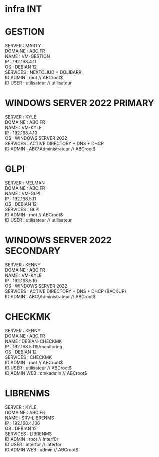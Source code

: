 # infra INT

<h1> GESTION </h1>
<p>
  SERVER : MARTY <br>
  DOMAINE : ABC.FR <br>
  NAME : VM-GESTION <br>
  IP : 192.168.4.11 <br>
  OS : DEBIAN 12 <br>
  SERVICES : NEXTCLIUD + DOLIBARR <br>
  ID ADMIN : root // ABCroot$ <br>
  ID USER : utilisateur // utilisateur <br>
</p>

<h1> WINDOWS SERVER  2022 PRIMARY </h1>
<p>
  SERVER : KYLE <br>
  DOMAINE : ABC.FR <br>
  NAME : VM-KYLE <br>
  IP : 192.168.4.10 <br>
  OS : WINDOWS SERVER 2022 <br>
  SERVICES : ACTIVE DIRECTORY + DNS + DHCP <br>
  ID ADMIN : ABC\Administrateur // ABCroot$ <br>
</p>

<h1> GLPI </h1>
<p>
  SERVER : MELMAN <br>
  DOMAINE : ABC.FR <br>
  NAME : VM-GLPI <br>
  IP : 192.168.5.11 <br>
  OS : DEBIAN 12 <br>
  SERVICES : GLPI <br>
  ID ADMIN : root // ABCroot$ <br>
  ID USER : utilisateur // utilisateur <br>
</p>

<h1> WINDOWS SERVER  2022 SECONDARY </h1>
<p>
  SERVER : KENNY <br>
  DOMAINE : ABC.FR <br>
  NAME : VM-KYLE <br>
  IP : 192.168.5.10 <br>
  OS : WINDOWS SERVER 2022 <br>
  SERVICES : ACTIVE DIRECTORY + DNS + DHCP (BACKUP) <br>
  ID ADMIN : ABC\Administrateur // ABCroot$ <br>
</p>

<h1> CHECKMK </h1>
<p>
  SERVER : KENNY <br>
  DOMAINE : ABC.FR <br>
  NAME : DEBIAN-CHECKMK <br>
  IP : 192.168.5.115/monitoring <br>
  OS : DEBIAN 12 <br>
  SERVICES : CHECKMK <br>
  ID ADMIN : root // ABCroot$ <br>
  ID USER : utilisateur // ABCroot$ <br>
  ID ADMIN WEB : cmkadmin // ABCroot$ <br>
</p>

<h1> LIBRENMS </h1>
<p>
  SERVER : KYLE <br>
  DOMAINE : ABC.FR <br>
  NAME : SRV-LIBRENMS<br>
  IP : 192.168.4.106<br>
  OS : DEBIAN 12 <br>
  SERVICES : LIBRENMS <br>
  ID ADMIN : root // !nterf0r <br>
  ID USER : interfor // interfor <br>
  ID ADMIN WEB : admin // ABCroot$<br>
</p>
